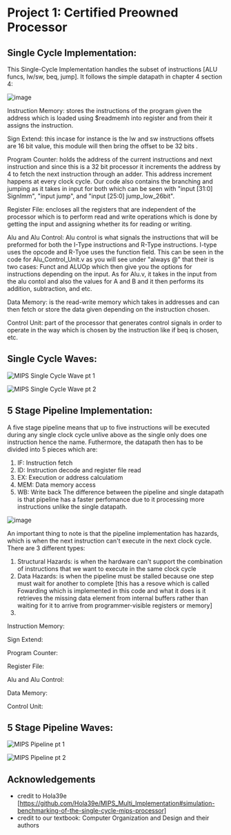 
# Project 1: Certified Preowned Processor




## Single Cycle Implementation:

This Single-Cycle Implementation handles the subset of instructions [ALU funcs, lw/sw, beq, jump]. It follows the simple datapath in chapter 4 section 4: 

![image](https://user-images.githubusercontent.com/97343745/204700081-77cc7ea8-87e5-4ae6-aa25-9e570f50dada.png)

Instruction Memory: 
stores the instructions of the program given the address which is loaded using $readmemh into register and from their it assigns the instruction. 

Sign Extend: 
this incase for instance is the lw and sw instructions offsets are 16 bit value, this module will then bring the offset to be 32 bits .

Program Counter: 
holds the address of the current instructions and next instruction and since this is a 32 bit processor it increments the address by 4 to fetch the next instruction through an adder. This address increment happens at every clock cycle. Our code also contains the branching and jumping as it takes in input for both which can be seen with "input [31:0] SignImm", "input jump", and "input [25:0] jump_low_26bit".

Register File: 
encloses all the registers that are independent of the processor which is to perform read and write operations which is done by getting the input and assigning whether its for reading or writing. 

Alu and Alu Control: 
Alu control is what signals the instructions that will be preformed for both the I-Type instructions and R-Type instructions. I-type uses the opcode and R-Tyoe uses the function field. This can be seen in the code for Alu_Control_Unit.v as you will see under "always @" that their is two cases: Funct and ALUOp which then give you the options for instructions depending on the input. As for Alu.v, it takes in the input from the alu contol and also the values for A and B and it then performs its addition, subtraction, and etc. 

Data Memory: 
is the read-write memory which takes in addresses and can then fetch or store the data given depending on the instruction chosen.

Control Unit: 
part of the processor that generates control signals in order to operate in the way which is chosen by the instruction like if beq is chosen, etc.


## Single Cycle Waves:

![MIPS Single Cycle Wave pt 1](https://user-images.githubusercontent.com/97343745/204691965-04af2abd-99ff-4a65-b5a5-202a6c15a9be.png)

![MIPS Single Cycle Wave pt 2](https://user-images.githubusercontent.com/97343745/204692086-7c2a0e35-2e5d-4f1f-90f6-2ca7b3c86123.png)



## 5 Stage Pipeline Implementation:
A five stage pipeline means that up to five instructions will be executed during any single clock cycle unlive above as the single only does one instruction hence the name. Futhermore, the datapath then has to be divided into 5 pieces which are:
1) IF: Instruction fetch
2) ID: Instruction decode and register file read
3) EX: Execution or address calculatiom
4) MEM: Data memory access
5) WB: Write back
The difference between the pipeline and single datapath is that pipeline has a faster perfomance due to it processing more instructions unlike the single datapath.

![image](https://user-images.githubusercontent.com/97343745/205169458-79ddd5c4-e368-4c03-ae91-5e4cdd0df17f.png)

An important thing to note is that the pipeline implementation has hazards, which is when the next instruction can't execute in the next clock cycle. There are 3 different types: 
1) Structural Hazards: is when the hardware can't support the combination of instructions that we want to execute in the same clock cycle
2) Data Hazards: is when the pipeline must be stalled because one step must wait for another to complete [this has a resove which is called Fowarding which is implemented in this code and what it does is it retrieves the missing data element from internal buffers rather than waiting for it to arrive from programmer-visible registers or memory]
3)

Instruction Memory:

Sign Extend:

Program Counter:

Register File:

Alu and Alu Control:

Data Memory:

Control Unit:

## 5 Stage Pipeline Waves:
![MIPS Pipeline pt 1](https://user-images.githubusercontent.com/97343745/204692206-d0226dab-1aea-46b2-8a9c-639d498323e9.png)

![MIPS Pipeline pt 2](https://user-images.githubusercontent.com/97343745/204692340-9322fc92-1cbf-43db-b7bd-88a68136b2c6.png)
## Acknowledgements

 - credit to Hola39e [https://github.com/Hola39e/MIPS_Multi_Implementation#simulation-benchmarking-of-the-single-cycle-mips-processor]
 - credit to our textbook: Computer Organization and Design and their authors
